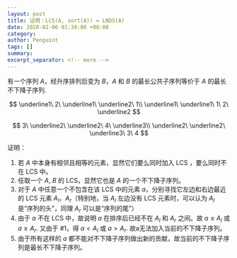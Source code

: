 ```yaml
---
layout: post
title: 证明：LCS(A, sort(A)) = LNDS(A)
date: 2020-02-06 01:34:00 +08:00
category: 
author: Penguint
tags: []
summary: 
excerpt_separator: <!-- more -->
---
```

<!-- more -->

有一个序列 $A$，经升序排列后变为 $B$，$A$ 和 $B$ 的最长公共子序列等价于 $A$ 的最长不下降子序列.

$$
\underline1\ 2\ \underline1\ \underline2\ 1\\
\underline1\ \underline1\ 1\ 2\ \underline2
$$

$$
3\ \underline2\ \underline2\ 4\ \underline3\\
\underline2\ \underline2\ \underline3\ 3\ 4
$$

证明：
1. 若 $A$ 中本身有相邻且相等的元素，显然它们要么同时加入 LCS ，要么同时不在 LCS 中。
2. 任取一个 $A$, $B$ 的 LCS，显然它也是 $A$ 的一个不下降子序列。
3. 对于 $A$ 中任意一个不包含在该 LCS 中的元素 $a$，分别寻找它左边和右边最近的 LCS 元素 $A_l$，$A_r$（特别地，当 $A_l$ 左边没有 LCS 元素时，可以认为 $A_l$ 是“序列的头”，同理 $A_r$ 可以是“序列的尾”）
4. 由于 $a$ 不在 LCS 中，故说明 $a$ 在排序后已经不在 $A_l$ 和 $A_r$ 之间。故 $a \leq A_l$ 或 $a \geq A_r$. 又由于 #1，得 $a < A_l$ 或 $a > A_r$. 故a无法加入当前的不下降子序列。
5. 由于所有这样的 $a$ 都不能对不下降子序列做出新的贡献，故当前的不下降子序列是最长不下降子序列。